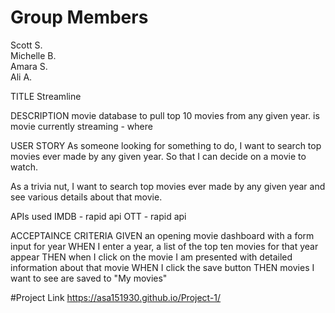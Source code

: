 # Group Members

Scott S. <br>
Michelle B. <br>
Amara S. <br>
Ali A.

TITLE
Streamline

DESCRIPTION
movie database to pull top 10 movies from any given year.
is movie currently streaming - where

USER STORY
As someone looking for something to do, I want to search top movies ever made by any given year. So that I can decide on a movie to watch.

As a trivia nut, I want to search top movies ever made by any given year and see various details about that movie.

APIs used
IMDB - rapid api
OTT - rapid api

ACCEPTAINCE CRITERIA
GIVEN an opening movie dashboard with a form input for year
WHEN I enter a year, a list of the top ten movies for that year appear
THEN when I click on the movie I am presented with detailed information about that movie
WHEN I click the save button
THEN movies I want to see are saved to "My movies"

#Project Link
https://asa151930.github.io/Project-1/
